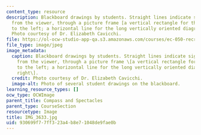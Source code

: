 ```yaml
---
content_type: resource
description: Blackboard drawings by students. Straight lines indicate sighting lines
  from the viewer, through a picture frame [a vertical rectangle for the diagrams
  to the left; a horizontal line for the long vertically oriented diagram to the right].
  Photo courtesy of Dr. Elizabeth Cavicchi.
file: https://ol-ocw-studio-app-qa.s3.amazonaws.com/courses/ec-050-recreate-experiments-from-history-inform-the-future-from-the-past-galileo-january-iap-2010/930699f77ff323a4b8e71048de9fae0b_IMG_3633.jpg
file_type: image/jpeg
image_metadata:
  caption: Blackboard drawings by students. Straight lines indicate sighting lines
    from the viewer, through a picture frame \[a vertical rectangle for the diagrams
    to the left; a horizontal line for the long vertically oriented diagram to the
    right\].
  credit: Photo courtesy of Dr. Elizabeth Cavicchi.
  image-alt: Photo of several student drawings on the blackboard.
learning_resource_types: []
ocw_type: OCWImage
parent_title: Compass and Spectacles
parent_type: CourseSection
resourcetype: Image
title: IMG_3633.jpg
uid: 930699f7-7ff3-23a4-b8e7-1048de9fae0b
---
```

